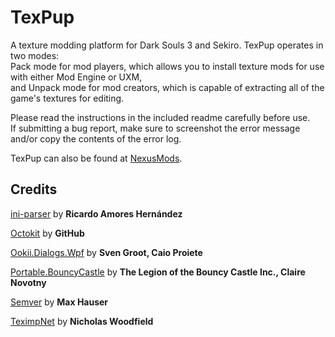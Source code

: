 # TexPup

A texture modding platform for Dark Souls 3 and Sekiro. TexPup operates in two modes:  
Pack mode for mod players, which allows you to install texture mods for use with either Mod Engine or UXM,  
and Unpack mode for mod creators, which is capable of extracting all of the game's textures for editing.  

Please read the instructions in the included readme carefully before use.  
If submitting a bug report, make sure to screenshot the error message and/or copy the contents of the error log.  

TexPup can also be found at [NexusMods](https://www.nexusmods.com/darksouls3/mods/507).  

## Credits

[ini-parser](https://github.com/rickyah/ini-parser) by **Ricardo Amores Hernández**

[Octokit](https://github.com/octokit/octokit.net) by **GitHub**

[Ookii.Dialogs.Wpf](https://github.com/caioproiete/ookii-dialogs-wpf) by **Sven Groot, Caio Proiete**

[Portable.BouncyCastle](https://www.nuget.org/packages/Portable.BouncyCastle) by **The Legion of the Bouncy Castle Inc., Claire Novotny**

[Semver](https://github.com/maxhauser/semver) by **Max Hauser**

[TeximpNet](https://bitbucket.org/Starnick/teximpnet) by **Nicholas Woodfield**
